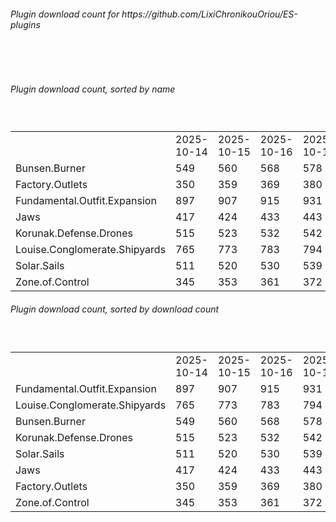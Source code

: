 <h6>Plugin download count for https://github.com/LixiChronikouOriou/ES-plugins</h6><br>
<br>
<h6>Plugin download count, sorted by name</h6><sub><sup><br>
<table>
	<tr>
		<td></td>
		<td>2025-10-14</td>
		<td>2025-10-15</td>
		<td>2025-10-16</td>
		<td>2025-10-17</td>
		<td>2025-10-18</td>
		<td>2025-10-19</td>
		<td>2025-10-20</td>
		<td>today +</td>
	</tr>
	<tr>
		<td>Bunsen.Burner</td>
		<td>549</td>
		<td>560</td>
		<td>568</td>
		<td>578</td>
		<td>593</td>
		<td>601</td>
		<td>602</td>
		<td>+ 1</td>
	</tr>
	<tr>
		<td>Factory.Outlets</td>
		<td>350</td>
		<td>359</td>
		<td>369</td>
		<td>380</td>
		<td>394</td>
		<td>402</td>
		<td>403</td>
		<td>+ 1</td>
	</tr>
	<tr>
		<td>Fundamental.Outfit.Expansion</td>
		<td>897</td>
		<td>907</td>
		<td>915</td>
		<td>931</td>
		<td>949</td>
		<td>958</td>
		<td>959</td>
		<td>+ 1</td>
	</tr>
	<tr>
		<td>Jaws</td>
		<td>417</td>
		<td>424</td>
		<td>433</td>
		<td>443</td>
		<td>458</td>
		<td>468</td>
		<td>469</td>
		<td>+ 1</td>
	</tr>
	<tr>
		<td>Korunak.Defense.Drones</td>
		<td>515</td>
		<td>523</td>
		<td>532</td>
		<td>542</td>
		<td>555</td>
		<td>562</td>
		<td>563</td>
		<td>+ 1</td>
	</tr>
	<tr>
		<td>Louise.Conglomerate.Shipyards</td>
		<td>765</td>
		<td>773</td>
		<td>783</td>
		<td>794</td>
		<td>812</td>
		<td>819</td>
		<td>820</td>
		<td>+ 1</td>
	</tr>
	<tr>
		<td>Solar.Sails</td>
		<td>511</td>
		<td>520</td>
		<td>530</td>
		<td>539</td>
		<td>552</td>
		<td>561</td>
		<td>562</td>
		<td>+ 1</td>
	</tr>
	<tr>
		<td>Zone.of.Control</td>
		<td>345</td>
		<td>353</td>
		<td>361</td>
		<td>372</td>
		<td>382</td>
		<td>392</td>
		<td>393</td>
		<td>+ 1</td>
	</tr>
</table>
</sub></sup>
<h6>Plugin download count, sorted by download count</h6><sub><sup><br>
<table>
	<tr>
		<td></td>
		<td>2025-10-14</td>
		<td>2025-10-15</td>
		<td>2025-10-16</td>
		<td>2025-10-17</td>
		<td>2025-10-18</td>
		<td>2025-10-19</td>
		<td>2025-10-20</td>
		<td>today +</td>
	</tr>
	<tr>
		<td>Fundamental.Outfit.Expansion</td>
		<td>897</td>
		<td>907</td>
		<td>915</td>
		<td>931</td>
		<td>949</td>
		<td>958</td>
		<td>959</td>
		<td>+ 1</td>
	</tr>
	<tr>
		<td>Louise.Conglomerate.Shipyards</td>
		<td>765</td>
		<td>773</td>
		<td>783</td>
		<td>794</td>
		<td>812</td>
		<td>819</td>
		<td>820</td>
		<td>+ 1</td>
	</tr>
	<tr>
		<td>Bunsen.Burner</td>
		<td>549</td>
		<td>560</td>
		<td>568</td>
		<td>578</td>
		<td>593</td>
		<td>601</td>
		<td>602</td>
		<td>+ 1</td>
	</tr>
	<tr>
		<td>Korunak.Defense.Drones</td>
		<td>515</td>
		<td>523</td>
		<td>532</td>
		<td>542</td>
		<td>555</td>
		<td>562</td>
		<td>563</td>
		<td>+ 1</td>
	</tr>
	<tr>
		<td>Solar.Sails</td>
		<td>511</td>
		<td>520</td>
		<td>530</td>
		<td>539</td>
		<td>552</td>
		<td>561</td>
		<td>562</td>
		<td>+ 1</td>
	</tr>
	<tr>
		<td>Jaws</td>
		<td>417</td>
		<td>424</td>
		<td>433</td>
		<td>443</td>
		<td>458</td>
		<td>468</td>
		<td>469</td>
		<td>+ 1</td>
	</tr>
	<tr>
		<td>Factory.Outlets</td>
		<td>350</td>
		<td>359</td>
		<td>369</td>
		<td>380</td>
		<td>394</td>
		<td>402</td>
		<td>403</td>
		<td>+ 1</td>
	</tr>
	<tr>
		<td>Zone.of.Control</td>
		<td>345</td>
		<td>353</td>
		<td>361</td>
		<td>372</td>
		<td>382</td>
		<td>392</td>
		<td>393</td>
		<td>+ 1</td>
	</tr>
</table>
</sub></sup>
